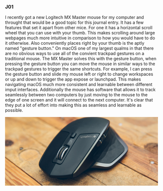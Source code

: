 ### J01

I recently got a new Logitech MX Master mouse for my computer and throught that would be a good topic for 
this journal entry. It has a few features that set it apart from other mice. For one it has a horizontal 
scroll wheel that you can use with your thumb. This makes scrolling around large webpages much
more intuitive in comparison to how you would have to do it otherwise. Also conveniently places right by
your thumb is the aptly named "gesture button." On macOS one of my largest qualms in that there are no 
obvious ways to use all of the convient trackpad gestures on a traditional mouse. The MX Master solves
this with the gesture button, when pressing the gesture button you can move the mouse in similar ways
to the trackpad gestures to trigger the same shortcuts. For example, I can press the gesture button
and slide my mouse left or right to change workspaces or up and down to trigger the app expose or 
launchpad. This makes navigating macOS much more consistent and learnable between different imput 
interfaces. Additionally the mouse has software that allows it to track seamlessly between two 
computers by just moving to the mouse to the edge of one screen and it will connect to the next computer.
It's clear that they put a lot of effort into making this as seamless and learnable as possible.

![mxmaster](/image.jpeg)
